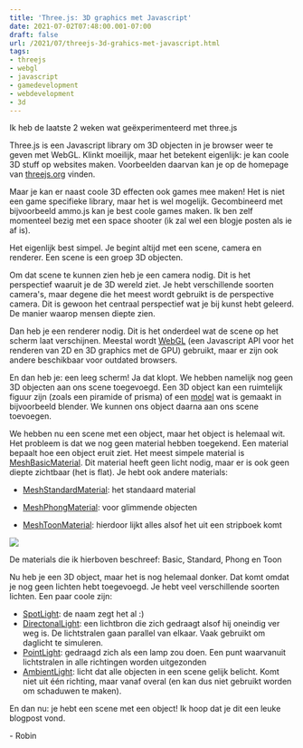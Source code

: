 ```yaml
---
title: 'Three.js: 3D graphics met Javascript'
date: 2021-07-02T07:48:00.001-07:00
draft: false
url: /2021/07/threejs-3d-grahics-met-javascript.html
tags: 
- threejs
- webgl
- javascript
- gamedevelopment
- webdevelopment
- 3d
---
```


Ik heb de laatste 2 weken wat geëxperimenteerd met three.js

Three.js is een Javascript library om 3D objecten in je browser weer te geven met WebGL. Klinkt moeilijk, maar het betekent eigenlijk: je kan coole 3D stuff op websites maken. Voorbeelden daarvan kan je op de homepage van [threejs.org](http://threejs.org) vinden.

Maar je kan er naast coole 3D effecten ook games mee maken! Het is niet een game specifieke library, maar het is wel mogelijk. Gecombineerd met bijvoorbeeld ammo.js kan je best coole games maken. Ik ben zelf momenteel bezig met een space shooter (ik zal wel een blogje posten als ie af is).

Het eigenlijk best simpel. Je begint altijd met een scene, camera en renderer. Een scene is een groep 3D objecten. 

Om dat scene te kunnen zien heb je een camera nodig. Dit is het perspectief waaruit je de 3D wereld ziet. Je hebt verschillende soorten camera's, maar degene die het meest wordt gebruikt is de perspective camera. Dit is gewoon het centraal perspectief wat je bij kunst hebt geleerd. De manier waarop mensen diepte zien.

Dan heb je een renderer nodig. Dit is het onderdeel wat de scene op het scherm laat verschijnen. Meestal wordt [WebGL](https://developer.mozilla.org/en-US/docs/Web/API/WebGL_API) (een Javascript API voor het renderen van 2D en 3D graphics met de GPU) gebruikt, maar er zijn ook andere beschikbaar voor outdated browsers.  

En dan heb je: een leeg scherm! Ja dat klopt. We hebben namelijk nog geen 3D objecten aan ons scene toegevoegd. Een 3D object kan een ruimtelijk figuur zijn (zoals een piramide of prisma) of een [model](https://en.wikipedia.org/wiki/3D_modeling) wat is gemaakt in bijvoorbeeld blender. We kunnen ons object daarna aan ons scene toevoegen. 

We hebben nu een scene met een object, maar het object is helemaal wit. Het probleem is dat we nog geen material hebben toegekend. Een material bepaalt hoe een object eruit ziet. Het meest simpele material is [MeshBasicMaterial](https://threejs.org/docs/?q=material#api/en/materials/MeshBasicMaterial). Dit material heeft geen licht nodig, maar er is ook geen diepte zichtbaar (het is flat). Je hebt ook andere materials:

*   [MeshStandardMaterial](https://threejs.org/docs/?q=material#api/en/materials/MeshStandardMaterial): het standaard material  
    
*   [MeshPhongMaterial](https://threejs.org/docs/?q=material#api/en/materials/MeshPhongMaterial): voor glimmende objecten
*   [MeshToonMaterial](https://threejs.org/docs/?q=material#api/en/materials/MeshToonMaterial): hierdoor lijkt alles alsof het uit een stripboek komt 

[![](https://1.bp.blogspot.com/-_8hxbezxXwU/YN8kHPOJ3BI/AAAAAAAAK6Q/akWuxrMsFoo0Znm9cRd0aLmbaAyixNBJQCLcBGAsYHQ/w640-h158/materials.png)](https://1.bp.blogspot.com/-_8hxbezxXwU/YN8kHPOJ3BI/AAAAAAAAK6Q/akWuxrMsFoo0Znm9cRd0aLmbaAyixNBJQCLcBGAsYHQ/s1393/materials.png)

De materials die ik hierboven beschreef: Basic, Standard, Phong en Toon  

Nu heb je een 3D object, maar het is nog helemaal donker. Dat komt omdat je nog geen lichten hebt toegevoegd. Je hebt veel verschillende soorten lichten. Een paar coole zijn:

*   [SpotLight](https://threejs.org/docs/index.html?q=light#api/en/lights/SpotLight): de naam zegt het al :)
*   [DirectonalLight](https://threejs.org/docs/index.html?q=light#api/en/lights/DirectionalLight): een lichtbron die zich gedraagt alsof hij oneindig ver weg is. De lichtstralen gaan parallel van elkaar. Vaak gebruikt om daglicht te simuleren.
*   [PointLight](https://threejs.org/docs/index.html?q=light#api/en/lights/PointLight): gedraagd zich als een lamp zou doen. Een punt waarvanuit lichtstralen in alle richtingen worden uitgezonden
*   [AmbientLight](https://threejs.org/docs/index.html?q=light#api/en/lights/AmbientLight): licht dat alle objecten in een scene gelijk belicht. Komt niet uit één richting, maar vanaf overal (en kan dus niet gebruikt worden om schaduwen te maken).  
    

En dan nu: je hebt een scene met een object! Ik hoop dat je dit een leuke blogpost vond.

\- Robin